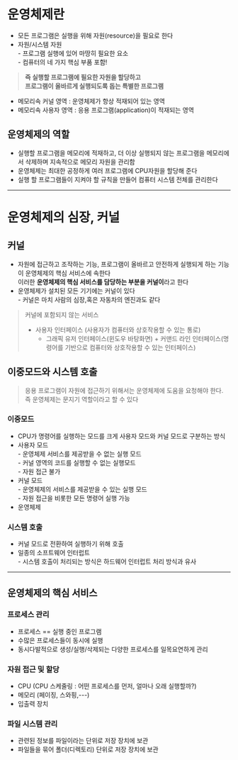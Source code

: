 # 운영체제란

-   모든 프로그램은 실행을 위해 자원(resource)을 필요로 한다
-   자원/시스템 자원  
    \- 프로그램 실행에 있어 마땅히 필요한 요소  
    \- 컴퓨터의 네 가지 핵심 부품 포함!

> **즉 실행할 프로그램에 필요한 자원을 할당하고**  
> **프로그램이 올바르게 실행되도록 돕는 특별한 프로그램**

-   메모리속 커널 영역 : 운영체제가 항상 적재되어 있는 영역
-   메모리속 사용자 영역 : 응용 프로그램(application)이 적재되는 영역

## 운영체제의 역할

-   실행할 프로그램을 메모리에 적재하고, 더 이상 실행되지 않는 프로그램을 메모리에서 삭제하며 지속적으로 메모리 자원을 관리함
-   운영체제는 최대한 공정하게 여러 프로그램에 CPU자원을 할당해 준다
-   실행 할 프로그램들이 지켜야 할 규칙을 만들어 컴퓨터 시스템 전체를 관리한다

---

# 운영체제의 심장, 커널

## 커널

-   자원에 접근하고 조작하는 기능, 프로그램이 올바르고 안전하게 실행되게 하는 기능이 운영체제의 핵심 서비스에 속한다  
    이러한 **운영체제의 핵심 서비스를 담당하는 부분을 커널이**라고 한다
-   운영체제가 설치된 모든 기기에는 커널이 있다  
    \- 커널은 마치 사람의 심장,혹은 자동차의 엔진과도 같다

> 커널에 포함되지 않는 서비스
> 
> -   사용자 인터페이스 (사용자가 컴퓨터와 상호작용할 수 있는 통로)
>     -   그래픽 유저 인터페이스(윈도우 바탕화면) + 커맨드 라인 인터페이스(명령어를 기반으로 컴퓨터와 상호작용할 수 있는 인터페이스)

## 이중모드와 시스템 호출

> 응용 프로그램이 자원에 접근하기 위해서는 운영체제에 도움을 요청해야 한다. 즉 운영체제는 문지기 역할이라고 할 수 있다

### 이중모드

-   CPU가 명령어를 실행하는 모드를 크게 사용자 모드와 커널 모드로 구분하는 방식
-   사용자 모드  
    \- 운영체제 서비스를 제공받을 수 없는 실행 모드  
    \- 커널 영역의 코드를 실행할 수 없는 실행모드  
    \- 자원 접근 불가
-   커널 모드  
    \- 운영체제의 서비스를 제공받을 수 있는 실행 모드  
    \- 자원 접근을 비롯한 모든 명령어 실행 가능
-   운영체제

### 시스템 호출

-   커널 모드로 전환하여 실행하기 위해 호출
-   일종의 소프트웨어 인터럽트  
    \- 시스템 호출이 처리되는 방식은 하드웨어 인터럽트 처리 방식과 유사

---

## 운영체제의 핵심 서비스

### 프로세스 관리

-   프로세스 == 실행 중인 프로그램
-   수많은 프로세스들이 동시에 실행
-   동시다발적으로 생성/실행/삭제되는 다양한 프로세스를 일목요연하게 관리

### 자원 접근 및 할당

-   CPU (CPU 스케줄링 : 어떤 프로세스를 먼저, 얼마나 오래 실행할까?)
-   메모리 (페이징, 스와핑,---)
-   입출력 장치

### 파일 시스템 관리

-   관련된 정보를 파일이라는 단위로 저장 장치에 보관
-   파일들을 묶어 폴더(디렉토리) 단위로 저장 장치에 보관
